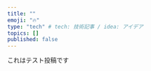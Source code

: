 ```yaml
---
title: ""
emoji: "🔥"
type: "tech" # tech: 技術記事 / idea: アイデア
topics: []
published: false
---
```


これはテスト投稿です
